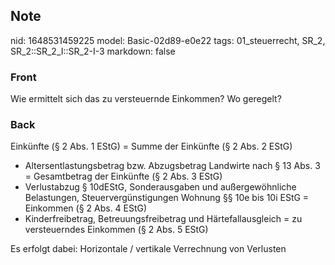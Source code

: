 ## Note
nid: 1648531459225
model: Basic-02d89-e0e22
tags: 01_steuerrecht, SR_2, SR_2::SR_2_I::SR_2-I-3
markdown: false

### Front
Wie ermittelt sich das zu versteuernde Einkommen? Wo geregelt?

### Back
Einkünfte (§ 2 Abs. 1 EStG)
= Summe der Einkünfte (§ 2 Abs. 2 EStG)
- Altersentlastungsbetrag bzw. Abzugsbetrag Landwirte nach § 13 Abs. 3
= Gesamtbetrag der Einkünfte (§ 2 Abs. 3 EStG)
- Verlustabzug § 10dEStG, Sonderausgaben und außergewöhnliche Belastungen, Steuervergünstigungen Wohnung §§ 10e bis 10i EStG
= Einkommen (§ 2 Abs. 4 EStG)
- Kinderfreibetrag, Betreuungsfreibetrag und Härtefallausgleich
= zu versteuerndes Einkommen (§ 2 Abs. 5 EStG)

Es erfolgt dabei:
Horizontale / vertikale Verrechnung von Verlusten
